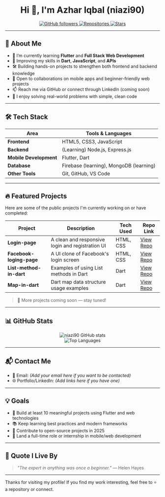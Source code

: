 <!-- GitHub Profile README for niazi90 -->

<h1 align="center">Hi 👋, I'm Azhar Iqbal (niazi90)</h1>

<p align="center">
  <a href="https://github.com/niazi90">
    <img alt="GitHub followers" src="https://img.shields.io/github/followers/niazi90?style=social" />
  </a>
  <a href="https://github.com/niazi90?tab=repositories">
    <img alt="Repositories" src="https://img.shields.io/github/repo-size/niazi90/Login-page?style=flat" />
  </a>
  <a href="https://github.com/niazi90?tab=stars">
    <img alt="Stars" src="https://img.shields.io/github/stars/niazi90?style=social" />
  </a>
</p>

---

## 🧠 About Me

- 🔭 I’m currently learning **Flutter** and **Full Stack Web Development**
- 🌱 Improving my skills in **Dart**, **JavaScript**, and **APIs**
- 🛠️ Building hands-on projects to strengthen both frontend and backend knowledge
- 👯 Open to collaborations on mobile apps and beginner-friendly web projects
- 📫 Reach me via GitHub or connect through LinkedIn (coming soon)
- 🧩 I enjoy solving real-world problems with simple, clean code

---

## 🛠️ Tech Stack

| Area | Tools & Languages |
|------|-------------------|
| **Frontend** | HTML5, CSS3, JavaScript |
| **Backend** | (Learning) Node.js, Express.js |
| **Mobile Development** | Flutter, Dart |
| **Database** | Firebase (learning), MongoDB (learning) |
| **Other Tools** | Git, GitHub, VS Code |

---

## 🔥 Featured Projects

Here are some of the public projects I'm currently working on or have completed:

| Project | Description | Tech Used | Repo Link |
|--------|-------------|-----------|-----------|
| **Login-page** | A clean and responsive login and registration UI | HTML, CSS | [View Repo](https://github.com/niazi90/Login-page) |
| **Facebook-loging-page** | A UI clone of Facebook's login screen | HTML, CSS | [View Repo](https://github.com/niazi90/Facebook-loging-page) |
| **List-method-in-dart** | Examples of using List methods in Dart | Dart | [View Repo](https://github.com/niazi90/List-method-in-dart) |
| **Map-in-dart** | Dart map data structure usage examples | Dart | [View Repo](https://github.com/niazi90/Map-in-dart) |

> 🚀 More projects coming soon — stay tuned!

---

## 📊 GitHub Stats

<p align="center">
  <img src="https://github-readme-stats.vercel.app/api?username=niazi90&show_icons=true&theme=tokyonight" alt="niazi90 GitHub stats" />
  <br />
  <img src="https://github-readme-stats.vercel.app/api/top-langs/?username=niazi90&layout=compact&theme=tokyonight" alt="Top Languages" />
</p>

---

## 📬 Contact Me

- 📧 Email: *(Add your email here if you want to be contacted)*
- 🌐 Portfolio/LinkedIn: *(Add links here if you have one)*

---

## 💡 Goals

- 🎯 Build at least 10 meaningful projects using Flutter and web technologies
- 📚 Keep learning best practices and modern frameworks
- 🤝 Contribute to open-source projects in 2025
- 💼 Land a full-time role or internship in mobile/web development

---

## 🧠 Quote I Live By

> *"The expert in anything was once a beginner."* — Helen Hayes

---

Thanks for visiting my profile! If you find my work interesting, feel free to ⭐ a repository or connect.

